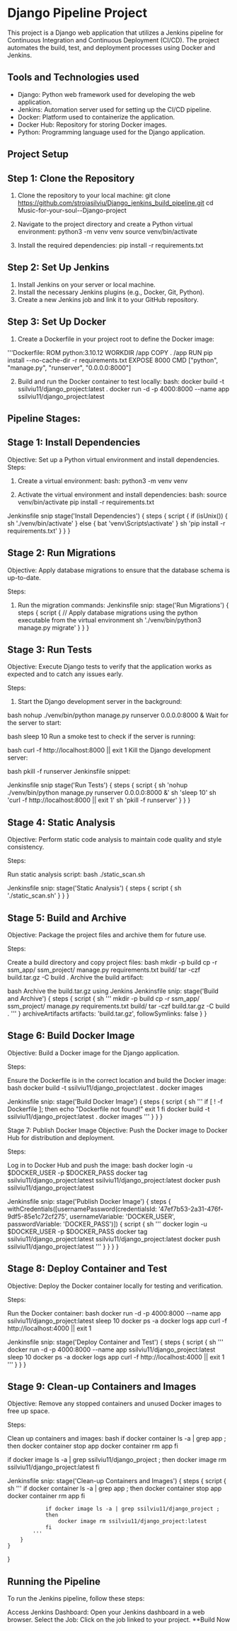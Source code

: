 # Django Pipeline Project
This project is a Django web application that utilizes a Jenkins pipeline for Continuous Integration and Continuous Deployment (CI/CD). The project automates the build, test, and deployment processes using Docker and Jenkins.

## Tools and Technologies used
- Django: Python web framework used for developing the web application.
- Jenkins: Automation server used for setting up the CI/CD pipeline.
- Docker: Platform used to containerize the application.
- Docker Hub: Repository for storing Docker images.
- Python: Programming language used for the Django application.

## Project Setup
## Step 1: Clone the Repository
1. Clone the repository to your local machine:
  git clone https://github.com/stroiasilviu/Django_jenkins_build_pipeline.git
  cd Music-for-your-soul--Django-project 

2. Navigate to the project directory and create a Python virtual environment:
  python3 -m venv venv
  source venv/bin/activate

3. Install the required dependencies:
  pip install -r requirements.txt

## Step 2: Set Up Jenkins
1. Install Jenkins on your server or local machine.
2. Install the necessary Jenkins plugins (e.g., Docker, Git, Python).
3. Create a new Jenkins job and link it to your GitHub repository.


## Step 3: Set Up Docker
1. Create a Dockerfile in your project root to define the Docker image:

'''Dockerfile:
ROM python:3.10.12
WORKDIR /app
COPY . /app
RUN pip install --no-cache-dir -r requirements.txt
EXPOSE 8000
CMD ["python", "manage.py", "runserver", "0.0.0.0:8000"]

2. Build and run the Docker container to test locally:
bash:
docker build -t ssilviu11/django_project:latest .
docker run -d -p 4000:8000 --name app ssilviu11/django_project:latest

## Pipeline Stages:
## Stage 1: Install Dependencies
Objective: Set up a Python virtual environment and install dependencies.
Steps:
1. Create a virtual environment:
bash:
python3 -m venv venv

2. Activate the virtual environment and install dependencies:
bash:
source venv/bin/activate
pip install -r requirements.txt

Jenkinsfile snip
stage('Install Dependencies') {
    steps {
        script {
            if (isUnix()) {
                sh './venv/bin/activate'
            } else {
                bat 'venv\\Scripts\\activate'
            }
            sh 'pip install -r requirements.txt'
        }
    }
}

## Stage 2: Run Migrations
Objective: Apply database migrations to ensure that the database schema is up-to-date.

Steps:
1. Run the migration commands:
Jenkinsfile snip:
stage('Run Migrations') {
            steps {
                script {
                    // Apply database migrations using the python executable from the virtual environment
                    sh './venv/bin/python3 manage.py migrate'
                }
            }
        }

## Stage 3: Run Tests
Objective: Execute Django tests to verify that the application works as expected and to catch any issues early.

Steps:
1. Start the Django development server in the background:

bash
nohup ./venv/bin/python manage.py runserver 0.0.0.0:8000 &
Wait for the server to start:

bash
sleep 10
Run a smoke test to check if the server is running:

bash
curl -f http://localhost:8000 || exit 1
Kill the Django development server:

bash
pkill -f runserver
Jenkinsfile snippet:

Jenkinsfile snip
stage('Run Tests') {
    steps {
        script {
            sh 'nohup ./venv/bin/python manage.py runserver 0.0.0.0:8000 &'
            sh 'sleep 10'
            sh 'curl -f http://localhost:8000 || exit 1'
            sh 'pkill -f runserver'
        }
    }
}

## Stage 4: Static Analysis
Objective: Perform static code analysis to maintain code quality and style consistency.

Steps:

Run static analysis script:
bash
./static_scan.sh

Jenkinsfile snip:
stage('Static Analysis') {
    steps {
        script {
            sh './static_scan.sh'
        }
    }
}

## Stage 5: Build and Archive
Objective: Package the project files and archive them for future use.

Steps:

Create a build directory and copy project files:
bash
mkdir -p build
cp -r ssm_app/ ssm_project/ manage.py requirements.txt build/
tar -czf build.tar.gz -C build .
Archive the build artifact:

bash
Archive the build.tar.gz using Jenkins
Jenkinsfile snip:
stage('Build and Archive') {
    steps {
        script {
            sh '''
                mkdir -p build
                cp -r ssm_app/ ssm_project/ manage.py requirements.txt build/
                tar -czf build.tar.gz -C build .
            '''
        }
        archiveArtifacts artifacts: 'build.tar.gz', followSymlinks: false
    }
}

## Stage 6: Build Docker Image
Objective: Build a Docker image for the Django application.

Steps:

Ensure the Dockerfile is in the correct location and build the Docker image:
bash
docker build -t ssilviu11/django_project:latest .
docker images

Jenkinsfile snip:
stage('Build Docker Image') {
    steps {
        script {
            sh '''
                if [ ! -f Dockerfile ]; then
                    echo "Dockerfile not found!"
                    exit 1
                fi
                docker build -t ssilviu11/django_project:latest .
                docker images
            '''
        }
    }
}

Stage 7: Publish Docker Image
Objective: Push the Docker image to Docker Hub for distribution and deployment.

Steps:

Log in to Docker Hub and push the image:
bash
docker login -u $DOCKER_USER -p $DOCKER_PASS
docker tag ssilviu11/django_project:latest ssilviu11/django_project:latest
docker push ssilviu11/django_project:latest

Jenkinsfile snip:
stage('Publish Docker Image') {
    steps {
        withCredentials([usernamePassword(credentialsId: '47ef7b53-2a31-476f-9df5-85e1c72cf275', usernameVariable: 'DOCKER_USER', passwordVariable: 'DOCKER_PASS')]) {
            script {
                sh '''
                    docker login -u $DOCKER_USER -p $DOCKER_PASS
                    docker tag ssilviu11/django_project:latest ssilviu11/django_project:latest
                    docker push ssilviu11/django_project:latest
                '''
            }
        }
    }
}

## Stage 8: Deploy Container and Test
Objective: Deploy the Docker container locally for testing and verification.

Steps:

Run the Docker container:
bash
docker run -d -p 4000:8000 --name app ssilviu11/django_project:latest
sleep 10
docker ps -a
docker logs app
curl -f http://localhost:4000 || exit 1

Jenkinsfile snip:
stage('Deploy Container and Test') {
    steps {
        script {
            sh '''
                docker run -d -p 4000:8000 --name app ssilviu11/django_project:latest
                sleep 10
                docker ps -a
                docker logs app
                curl -f http://localhost:4000 || exit 1
            '''
        }
    }
}

## Stage 9: Clean-up Containers and Images
Objective: Remove any stopped containers and unused Docker images to free up space.

Steps:

Clean up containers and images:
bash
if docker container ls -a | grep app ; then
    docker container stop app
    docker container rm app
fi

if docker image ls -a | grep ssilviu11/django_project ; then
    docker image rm ssilviu11/django_project:latest
fi

Jenkinsfile snip:
stage('Clean-up Containers and Images') {
    steps {
        script {
            sh '''
                if docker container ls -a | grep app ;
                then
                    docker container stop app
                    docker container rm app
                fi

                if docker image ls -a | grep ssilviu11/django_project ;
                then
                    docker image rm ssilviu11/django_project:latest
                fi
            '''
        }
    }
}


## Running the Pipeline
To run the Jenkins pipeline, follow these steps:

Access Jenkins Dashboard: Open your Jenkins dashboard in a web browser.
Select the Job: Click on the job linked to your project.
**Build Now





